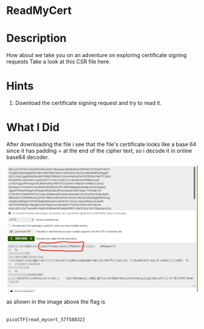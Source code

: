 # ReadMyCert

# Description
How about we take you on an adventure on exploring certificate signing requests
Take a look at this CSR file here.


# Hints
1. Download the certificate signing request and try to read it.

# What I Did
After downloading the file i see that the file's certificate looks
like a base 64 since it has padding = at the end of the cipher text,
so i decode it in online base64 decoder.

<img src="Pic_1.jpg">

as shown in the image above the flag is
``` 

picoCTF{read_mycert_57f58832}

```